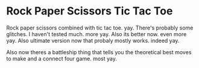 # Rock Paper Scissors Tic Tac Toe
Rock paper scissors combined with tic tac toe.
yay.
There's probably some glitches. I haven't tested much.
more yay.
Also its better now.
even more yay.
Also ultimate version now that probaly mostly works.
indeed yay.

Also now theres a battleship thing that tells you the theoretical best moves to make and a connect four game.
most yay.